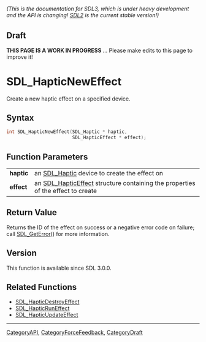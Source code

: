 ###### (This is the documentation for SDL3, which is under heavy development and the API is changing! [SDL2](https://wiki.libsdl.org/SDL2/) is the current stable version!)

## Draft

**THIS PAGE IS A WORK IN PROGRESS** ... Please make edits to this page to improve it!
# SDL_HapticNewEffect

Create a new haptic effect on a specified device.

## Syntax

```c
int SDL_HapticNewEffect(SDL_Haptic * haptic,
                        SDL_HapticEffect * effect);

```

## Function Parameters

|                |                                                                                                     |
| -------------- | --------------------------------------------------------------------------------------------------- |
| **haptic**     | an [SDL_Haptic](SDL_Haptic.md) device to create the effect on                                          |
| **effect**     | an [SDL_HapticEffect](SDL_HapticEffect.md) structure containing the properties of the effect to create |

## Return Value

Returns the ID of the effect on success or a negative error code on
failure; call [SDL_GetError](SDL_GetError.md)() for more information.

## Version

This function is available since SDL 3.0.0.

## Related Functions

* [SDL_HapticDestroyEffect](SDL_HapticDestroyEffect.md)
* [SDL_HapticRunEffect](SDL_HapticRunEffect.md)
* [SDL_HapticUpdateEffect](SDL_HapticUpdateEffect.md)

----
[CategoryAPI](CategoryAPI.md), [CategoryForceFeedback](CategoryForceFeedback.md), [CategoryDraft](CategoryDraft.md)
